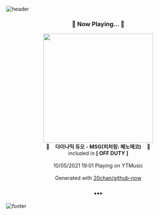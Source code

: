 ![header](https://capsule-render.vercel.app/api?type=wave&height=170&section=header&text=Hi.%20I'm%20SHIFT&fontColor=090707&fontAlignX=45&fontAlignY=65&fontSize=100)

<h3 align="center">🎵 Now Playing... 🎵</h3>
<p align="center">
  <a href="https://music.youtube.com/watch?v=ywWKuk4Xv1w">
    <img width="300" src="https://lh3.googleusercontent.com/RKoi61a6YT2TSM4f8eYsKN8AmK0lfTE9qkTzOgn8m7y3eYUK2gM2wUQXd2Y5EkGRPozL8UkhXr1rMWofIQ">
  </a>
  <br>
  🎵&nbsp&nbsp&nbsp <b>다이나믹 듀오 - MSG(피처링: 페노메코)</b> &nbsp&nbsp&nbsp🎵
  <br>
  included in <b>[ OFF DUTY ]</b>
  
  <br />
  <br />
  10/05/2021 19:01 Playing on YTMusic
  <br />
  <br />
  Generated with <a href="https://github.com/20chan/github-now">20chan/github-now</a>
</p>

<h3 align="center">•••</h3>

![footer](https://capsule-render.vercel.app/api?type=wave&height=150&section=footer)
